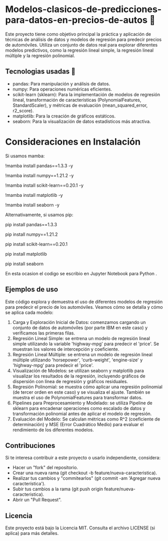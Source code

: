 # Modelos-clasicos-de-predicciones-para-datos-en-precios-de-autos 🚗
Este proyecto tiene como objetivo principal la práctica y aplicación de técnicas de análisis de datos y modelos de regresión para predecir precios de automóviles. Utiliza un conjunto de datos real para explorar diferentes modelos predictivos, como la regresión lineal simple, la regresión lineal múltiple y la regresión polinomial.

## Tecnologias usadas 🐍
- pandas: Para manipulación y análisis de datos.
- numpy: Para operaciones numéricas eficientes.
- scikit-learn (sklearn): Para la implementación de modelos de regresión lineal, transformación de características (PolynomialFeatures, StandardScaler), y métricas de evaluación (mean_squared_error, r2_score).
- matplotlib: Para la creación de gráficos estáticos.
- seaborn: Para la visualización de datos estadísticos más atractiva.

# Consideraciones en Instalación
Si usamos mamba:

!mamba install pandas==1.3.3 -y

!mamba install numpy==1.21.2 -y

!mamba install scikit-learn==0.20.1 -y

!mamba install matplotlib -y

!mamba install seaborn -y


Alternativamente, si usamos pip:

pip install pandas==1.3.3

pip install numpy==1.21.2

pip install scikit-learn==0.20.1

pip install matplotlib

pip install seaborn


En esta ocasion el codigo se escribio en Jupyter Notebook para Python .

## Ejemplos de uso
Este código explora y demuestra el uso de diferentes modelos de regresión para predecir el precio de los automóviles. Veamos cómo se detalla y cómo se aplica cada modelo:
 1. Carga y Exploración Inicial de Datos: comenzamos cargando un conjunto de datos de automóviles (por parte IBM en este caso) y verificamos las primeras filas.
 2. Regresión Lineal Simple: se entrena un modelo de regresión lineal simple utilizando la variable 'highway-mpg' para predecir el 'price'. Se muestran los valores de intercepción y coeficiente.
 3. Regresión Lineal Múltiple: se entrena un modelo de regresión lineal múltiple utilizando 'horsepower', 'curb-weight', 'engine-size' y 'highway-mpg' para predecir el 'price'.
 4. Visualización de Modelos: se utilizan seaborn y matplotlib para visualizar los resultados de la regresión, incluyendo gráficos de dispersión con línea de regresión y gráficos residuales.
 5. Regresión Polinomial: se muestra cómo aplicar una regresión polinomial (de tercer orden en este caso) y se visualiza el ajuste. También se muestra el uso de PolynomialFeatures para transformar datos.
 6. Pipelines para Preprocesamiento y Modelado: se utiliza Pipeline de sklearn para encadenar operaciones como escalado de datos y transformación polinomial antes de aplicar el modelo de regresión.
 7. Evaluación del Modelo: Se calculan métricas como R^2 (coeficiente de determinación) y MSE (Error Cuadrático Medio) para evaluar el rendimiento de los diferentes modelos.

## Contribuciones
Si te interesa contribuir a este proyecto o usarlo independiente, considera:
- Hacer un "fork" del repositorio.
- Crear una nueva rama (git checkout -b feature/nueva-caracteristica).
- Realizar tus cambios y "commitearlos" (git commit -am 'Agregar nueva característica').
- Subir tus cambios a la rama (git push origin feature/nueva-caracteristica).
- Abrir un "Pull Request".

## Licencia
Este proyecto está bajo la Licencia MIT. Consulta el archivo LICENSE (si aplica) para más detalles.
